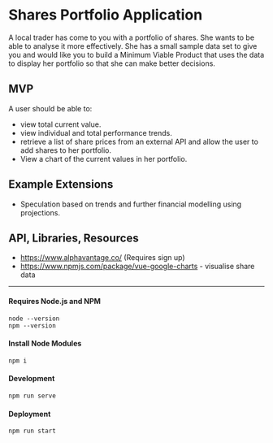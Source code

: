 # Shares Portfolio Application

A local trader has come to you with a portfolio of shares. She wants to be able to analyse it more effectively. She has a small sample data set to give you and would like you to build a Minimum Viable Product that uses the data to display her portfolio so that she can make better decisions.

## MVP

A user should be able to:

- view total current value.
- view individual and total performance trends.
- retrieve a list of share prices from an external API and allow the user to add shares to her portfolio.
- View a chart of the current values in her portfolio.

## Example Extensions

- Speculation based on trends and further financial modelling using projections.

## API, Libraries, Resources

- https://www.alphavantage.co/ (Requires sign up)
- https://www.npmjs.com/package/vue-google-charts - visualise share data

---

#### Requires Node.js and NPM

```
node --version
npm --version
```

#### Install Node Modules

```
npm i
```

#### Development

```
npm run serve
```

#### Deployment
```
npm run start
```
